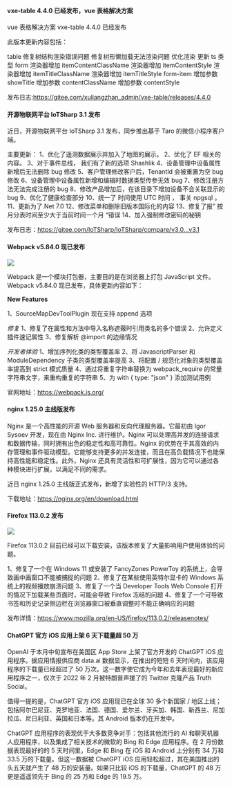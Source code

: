 #### vxe-table 4.4.0 已经发布，vue 表格解决方案

vue 表格解决方案 vxe-table 4.4.0 已经发布

此版本更新内容包括：

table
修复树结构渲染错误问题
修复树形懒加载无法渲染问题
优化渲染
更新 ts 类型
form
渲染器增加 itemContentClassName
渲染器增加 itemContentStyle
渲染器增加 itemTitleClassName
渲染器增加 itemTitleStyle
form-item
增加参数 showTitle
增加参数 contentClassName
增加参数 contentStyle

发布日志:https://gitee.com/xuliangzhan_admin/vxe-table/releases/4.4.0

#### 开源物联网平台 IoTSharp 3.1 发布

近日，开源物联网平台 IoTSharp 3.1 发布，同步推出基于 Taro 的微信小程序客户端。

主要更新：
1、优化了遥测数据展示并加入了地图的展示。
2、优化了 EF 相关的内容。
3、对于事件总线， 我们有了新的选项 Shashlik
4、设备管理中设备属性新增后无法删除 bug 修改
5、客户管理修改客户后，TenantId 会被重置为空 bug 修改
6、设备管理中设备属性新增和编辑时数据类型传参无效 bug
7、修改注册方法无法完成注册的 bug
8、修改产品增加后，在该目录下增加设备不会关联显示的 bug
9、优化了健康检查部分
10、统一了 时间使用 UTC 时间 ， 事关 npgsql 。
11、更新为了.Net 7.0
12、修改菜单和删除旧版本国际化的内容
13、修复了报” 按月分表时间至少大于当前时间一个月 “错误
14、加入强制修改密码的秘钥

发布日志：https://gitee.com/IoTSharp/IoTSharp/compare/v3.0...v3.1

#### Webpack v5.84.0 现已发布


![](https://img.wendingding.vip/wx/2023041404.png)

Webpack 是一个模块打包器，主要目的是在浏览器上打包 JavaScript 文件。Webpack v5.84.0 现已发布，具体更新内容如下：

**New Features**

1、SourceMapDevToolPlugin 现在支持 append 选项

*修复*
1、修复了在属性和方法中导入名称遮蔽时引用类名的多个错误
2、允许定义插件速记属性 
3、修复解析 @import 的边缘情况

*开发者体验*
1、增加序列化类的类型覆盖率
2、将 JavascriptParser 和 ModuleDependency 子类的类型覆盖率提高
3、将配置 / 规范化对象的类型覆盖率提高到 strict 模式质量
4、通过将重复字符串替换为 webpack_require 的常量字符串文字，来重构重复的字符串
5、为 with { type: "json" } 添加测试用例

官网地址：https://webpack.js.org/

#### nginx 1.25.0 主线版发布

Nginx 是一个高性能的开源 Web 服务器和反向代理服务器。它最初由 Igor Sysoev 开发，现在由 Nginx Inc. 进行维护。Nginx 可以处理高并发的连接请求和数据传输，同时拥有出色的稳定性和高可靠性。Nginx 的优势在于其高效的内存管理和事件驱动模型。它能够支持更多的并发连接，而且在高负载情况下也能保持高性能和稳定性。此外，Nginx 还具有灵活性和可扩展性，因为它可以通过各种模块进行扩展，以满足不同的需求。

近日 nginx 1.25.0 主线版正式发布，新增了实验性的 HTTP/3 支持。

下载地址：https://nginx.org/en/download.html

#### Firefox 113.0.2 发布

![](https://img.wendingding.vip/wx/2023041105.png)

Firefox 113.0.2 目前已经可以下载安装，该版本修复了大量影响用户使用体验的问题。

1、修复了一个在 Windows 11 或安装了 FancyZones PowerToy 的系统上，会导致画中画窗口不能被捕捉的问题 
2、修复了在某些使用英特尔显卡的 Windows 系统上的视频播放崩溃问题 
3、修复了一个当 Developer Tools Web Console 打开的情况下加载某些页面时，可能会导致 Firefox 冻结的问题 
4、修复了一个可导致书签和历史记录侧边栏在浏览器窗口被垂直调整时不能正确响应的问题 

发布详情：https://www.mozilla.org/en-US/firefox/113.0.2/releasenotes/

#### ChatGPT 官方 iOS 应用上架 6 天下载量超 50 万

OpenAI 于本月中旬宣布在美国区 App Store 上架了官方开发的 ChatGPT iOS 应用程序。据应用情报供应商 data.ai 数据显示，在推出的短短 6 天时间内，该应用程序的下载量已经超过了 50 万次。这一数字使它成为今年和去年表现最好的新应用程序之一，仅次于 2022 年 2 月被特朗普声援了的 Twitter 克隆产品 Truth Social。

值得一提的是，ChatGPT 官方 iOS 应用现已在全球 30 多个新国家 / 地区上线；包括阿尔巴尼亚、克罗地亚、法国、德国、爱尔兰、牙买加、韩国、新西兰、尼加拉瓜、尼日利亚、英国和日本等。其 Android 版本仍在开发中。

ChatGPT 应用程序的表现优于大多数竞争对手：包括其他流行的 AI 和聊天机器人应用程序，以及集成了相关技术的微软的 Bing 和 Edge 应用程序。在 2 月份数据表现最好的的 5 天时间里，Edge 和 Bing 在 iOS 和 Android 上分别有 34 万和 33.5 万的下载量。但这一数据被 ChatGPT iOS 应用轻松超过，其在美国推出的头五天就产生了 48 万的安装量。如果只比较 iOS 的下载量，ChatGPT 的 48 万更是遥遥领先于 Bing 的 25 万和 Edge 的 19.5 万。





